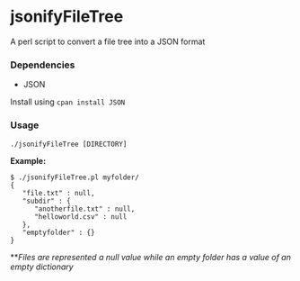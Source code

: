 # jsonifyFileTree
A perl script to convert a file tree into a JSON format

### Dependencies
- JSON

Install using `cpan install JSON`

### Usage
`./jsonifyFileTree [DIRECTORY]`

**Example:**
```
$ ./jsonifyFileTree.pl myfolder/
{
   "file.txt" : null,
   "subdir" : {
      "anotherfile.txt" : null,
      "helloworld.csv" : null
   },
   "emptyfolder" : {}
}
```
***Files are represented a null value while an empty folder has a value of an empty dictionary*
